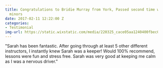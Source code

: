 ```yaml
---
title: Congratulations to Bridie Murray from York, Passed second time with only 6
  minors
date: 2017-02-11 12:22:00 Z
categories:
- Testimonial
img-url: https://static.wixstatic.com/media/220325_cace05aa1240400fbec084f5606a5ec9~mv2_d_2448_3264_s_4_2.jpg/v1/fill/w_330,h_227,al_c,q_80,usm_0.66_1.00_0.01/220325_cace05aa1240400fbec084f5606a5ec9~mv2_d_2448_3264_s_4_2.webp
---
```


"Sarah has been fantastic. After going through at least 5 other different instructors, I instantly knew Sarah was a keeper!
Would 100% recommend, lessons were fun and stress free. Sarah was very good at keeping me calm as I was a nervous driver."
